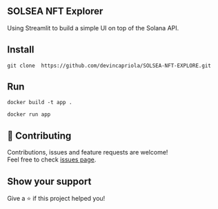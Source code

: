 ## SOLSEA NFT Explorer
Using Streamlit to build a simple UI on top of the Solana API.

## Install 
```
git clone  https://github.com/devincapriola/SOLSEA-NFT-EXPLORE.git
```

## Run
```
docker build -t app . 
```

```
docker run app
```

## 🤝 Contributing

Contributions, issues and feature requests are welcome!<br />Feel free to check [issues page](https://github.com/devincapriola/SOLSEA-NFT-EXPLORE/issues).

## Show your support
Give a ⭐️ if this project helped you!
